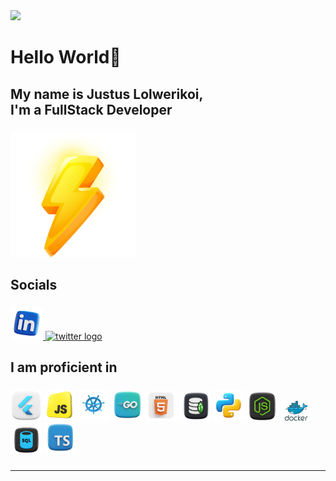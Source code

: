 
<a href="https://visitcount.itsvg.in">
  <img src="https://visitcount.itsvg.in/api?id=Bojack&label=Profile%20Views&color=6&icon=8&pretty=false" />
</a>


###

<h1 align="left">Hello World👋</h1>

###

<h2 align="left">My name is Justus Lolwerikoi, <br>
  I'm a FullStack Developer<br>
 </h2>

###
<div align="left"><a>
<img src="https://github.com/devbojack/devbojack/blob/main/assets/palace.png" width="200" height="200" alt="linkedin logo"  />
</a></div>

###


###

<h2 align="left">Socials</h2>

###

<div align="left">
  <a href="www.linkedin.com/in/justus-lolwerikoi-032006164" target="_blank">
    <img src="https://github.com/devbojack/devbojack/blob/main/assets/linked_In.png" width="52" height="52" alt="linkedin logo"  />
  </a>
  <a href="https://stackoverflow.com/users/17432749/justus-lolwerikoi" target="_blank">
    <img src="https://github.com/devbojack/devbojack/blob/main/assets/stackoverflow.png" width="52" height="52" alt="twitter logo"  />
  </a>
</div>

###

<h2 align="left">I am proficient in</h2>

###

<div align="left">
  <img src="https://github.com/devbojack/devbojack/blob/main/assets/flutter.png" height="50" width="50" alt="Flutter logo"  />
  <img src="https://github.com/devbojack/devbojack/blob/main/assets/js.png" height="50" width="50" alt="JavaScript logo"  />
  <img src="https://github.com/devbojack/devbojack/blob/main/assets/kubernetes.png" height="50" width="50" alt="Kubernetes logo"  />
  <img src="https://github.com/devbojack/devbojack/blob/main/assets/golang.png" height="48" width="50" alt="Golang logo"  />
  <img src="https://github.com/devbojack/devbojack/blob/main/assets/html5.png" height="48" width="50" alt="HTML logo"  />
  <img src="https://github.com/devbojack/devbojack/blob/main/assets/mongo_db.png" height="48" width="50" alt="Mongo DB logo"  />
<img src="https://github.com/devbojack/devbojack/blob/main/assets/python.png" height="50" width="50" alt="Python logo"  />
<img src="https://github.com/devbojack/devbojack/blob/main/assets/node_js.png" height="47" width="50" alt="Node.js logo"  />
<img src="https://github.com/devbojack/devbojack/blob/main/assets/docker.png" height="32" width="50" alt="Docker logo"  />
  <img src="https://github.com/devbojack/devbojack/blob/main/assets/sql.png" height="47" width="50" alt="SQL logo"  />
   <img src="https://github.com/devbojack/devbojack/blob/main/assets/typescript.png" height="50" width="50" alt="TypeScript logo"  />
</div>

###

---------------------
